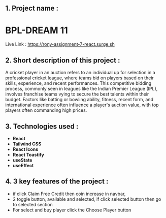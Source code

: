 
## 1. Project name :
# BPL-DREAM 11
Live Link : https://rony-assignment-7-react.surge.sh

## 2. Short description of this project :

A cricket player in an auction refers to an individual up for selection in a professional cricket league, where teams bid on players based on their skills, experience, and recent performances. This competitive bidding process, commonly seen in leagues like the Indian Premier League (IPL), involves franchise teams vying to secure the best talents within their budget. Factors like batting or bowling ability, fitness, recent form, and international experience often influence a player's auction value, with top players often commanding high prices.

## 3. Technologies used :

* **React** 
* **Tailwind CSS**
* **React Icons**
* **React Toastify**
* **useState**
* **useEffect**


## 4. 3 key features of the project :

* if click Claim Free Credit then coin increase in navbar,
* 2 toggle button, available and selected, if click selected button then go to selected section
* For select and buy player click the Choose Player button 